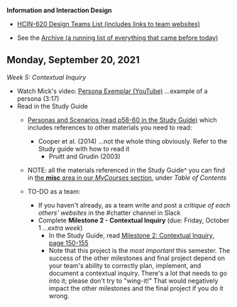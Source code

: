 **Information and Interaction Design**

- [HCIN-620 Design Teams List (includes links to team websites)](design-teams.md)

- See the [Archive (a running list of everything that came before today)](schedule.md)

## Monday, September 20, 2021

*Week 5: Contextual Inquiry*

- Watch Mick's video: [Persona Exemplar (YouTube)](https://youtu.be/D1TE8UJ98h0) ...example of a persona (3:17)
- Read in the Study Guide
  - [Personas and Scenarios (read p58-60 in the Study Guide)](http://docs.hcin620.org/media/book.pdf#page=58) which includes references to other materials you need to read:
    - Cooper et al. (2014) ...not the whole thing obviously.  Refer to the Study guide with how to read it
      - Pruitt and Grudin (2003)
  - NOTE: all the materials referenced in the Study Guide^ you can find in [the **misc** area in our *MyCourses* section](https://mycourses.rit.edu/d2l/le/content/936888/Home), under *Table of Contents*

  - TO-DO as a team:
      - If you haven't already, as a team write and post a *critique of each others' websites* in the #chatter channel in Slack
      - Complete **Milestone 2 - Contextual Inquiry** (due: Friday, October 1 *...extra week*)
          - In the Study Guide, read [Milestone 2: Contextual Inquiry, page 150-155](https://docs.hcin620.org/media/book.pdf#page=150) 
          - Note that this project is the *most important* this semester.  The success of the other milestones and final project depend on your team's ability to correctly plan, implement, and document a contextual inquiry.  There's a lot that needs to go into it; please don't try to "wing-it!"  That would negatively impact the other milestones and the final project if you do it wrong.
